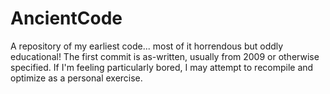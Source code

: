 # AncientCode
A repository of my earliest code... most of it horrendous but oddly educational! The first commit is as-written, usually from 2009 or otherwise specified. If I'm feeling particularly bored, I may attempt to recompile and optimize as a personal exercise.
